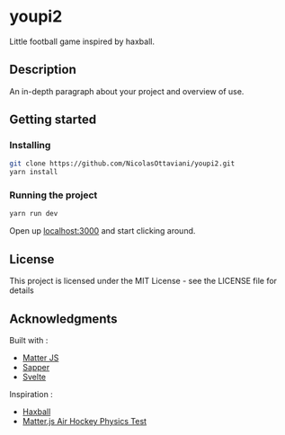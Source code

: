 # youpi2

Little football game inspired by haxball.

## Description

An in-depth paragraph about your project and overview of use.

## Getting started

### Installing

```bash
git clone https://github.com/NicolasOttaviani/youpi2.git
yarn install
```

### Running the project

```bash
yarn run dev
```

Open up [localhost:3000](http://localhost:3000) and start clicking around.

## License

This project is licensed under the MIT License - see the LICENSE file for details

## Acknowledgments

Built with :

- [Matter JS](https://brm.io/matter-js/)
- [Sapper](https://sapper.svelte.dev)
- [Svelte](https://svelte.dev)

Inspiration :

- [Haxball](https://www.haxball.com/)
- [Matter.js Air Hockey Physics Test](https://codepen.io/steveeeie/pen/zjYmjR)
